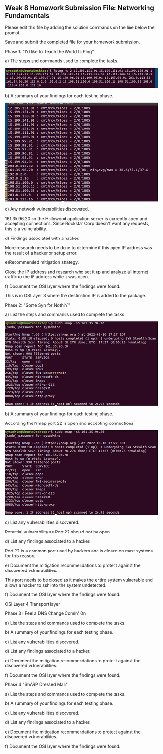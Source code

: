 ## Week 8 Homework Submission File: Networking Fundamentals 

Please edit this file by adding the solution commands on the line below the prompt. 

Save and submit the completed file for your homework submission.


Phase 1: "I'd like to Teach the World to Ping"

a) The steps and commands used to complete the tasks.

![FPING](image/FPING2.png)


b) A summary of your findings for each testing phase.

![FPING_Results](image/FPING_Results2.png)




c) Any network vulnerabilities discovered.

 161.35.96.20 on the Hollywood application server is currently open and accepting connections. Since Rockstar Corp doesn't want any requests, this is a vulnerability.

d) Findings associated with a hacker.

More research needs to be done to determine if this open IP address was the result of a hacker or setup error. 

e)Recommended mitigation strategy.

Close the IP address and research who set it up and analyze all internet traffic to the IP address while it was open. 


f) Document the OSI layer where the findings were found.

This is in OSI layer 3 where the destination IP is added to the package. 

Phase 2:  "Some Syn for Nothin`"

a) List the steps and commands used to complete the tasks.

![Nmap_Syn_Scan](image/Nmap_Syn_Scan.png)



b) A summary of your findings for each testing phase.

According the Nmap port 22 is open and accepting connections 

![syn_scan](image/Nmap_Syn_Scan.png)



c) List any vulnerabilities discovered.

Potential vulnerability as Port 22 should not be open.

d) List any findings associated to a hacker.

Port 22 is a common port used by hackers and is closed on most systems for this reason. 


e) Document the mitigation recommendations to protect against the discovered vulnerabilities.

This port needs to be closed as it makes the entire system vulnerable and allows a hacker to ssh into the system undetected. 


f) Document the OSI layer where the findings were found.

OSI Layer 4 Transport layer


Phase 3 I Feel a DNS Change Comin' On

a) List the steps and commands used to complete the tasks.



b) A summary of your findings for each testing phase.



c) List any vulnerabilities discovered.


d) List any findings associated to a hacker.


e) Document the mitigation recommendations to protect against the discovered vulnerabilities.


f) Document the OSI layer where the findings were found.


Phase 4 "ShARP Dressed Man"

a) List the steps and commands used to complete the tasks.

b) A summary of your findings for each testing phase.



c) List any vulnerabilities discovered.


d) List any findings associated to a hacker.


e) Document the mitigation recommendations to protect against the discovered vulnerabilities.


f) Document the OSI layer where the findings were found.

